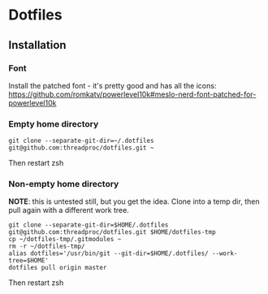 # Dotfiles

## Installation

### Font
Install the patched font - it's pretty good and has all the icons:
https://github.com/romkatv/powerlevel10k#meslo-nerd-font-patched-for-powerlevel10k

### Empty home directory
```
git clone --separate-git-dir=~/.dotfiles git@github.com:threadproc/dotfiles.git ~
```
Then restart zsh

### Non-empty home directory

**NOTE**: this is untested still, but you get the idea. Clone into a temp dir, then pull again
with a different work tree.

```
git clone --separate-git-dir=$HOME/.dotfiles git@github.com:threadproc/dotfiles.git $HOME/dotfiles-tmp
cp ~/dotfiles-tmp/.gitmodules ~
rm -r ~/dotfiles-tmp/
alias dotfiles='/usr/bin/git --git-dir=$HOME/.dotfiles/ --work-tree=$HOME'
dotfiles pull origin master
```
Then restart zsh

